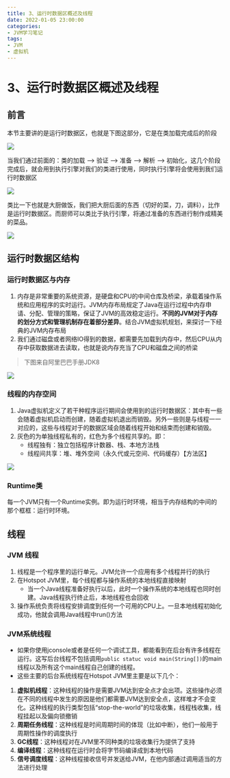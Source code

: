 ```yaml
---
title: 3、运行时数据区概述及线程
date: 2022-01-05 23:00:00
categories:
- JVM学习笔记
tags:
- JVM
- 虚拟机
---
```


# 3、运行时数据区概述及线程

## 前言

本节主要讲的是运行时数据区，也就是下图这部分，它是在类加载完成后的阶段

<img src="/img/JVM/03-001.png">

当我们通过前面的：类的加载 –> 验证 –> 准备 –> 解析 –> 初始化，这几个阶段完成后，就会用到执行引擎对我们的类进行使用，同时执行引擎将会使用到我们运行时数据区

<img src="/img/JVM/03-002.png">

类比一下也就是大厨做饭，我们把大厨后面的东西（切好的菜，刀，调料），比作是运行时数据区。而厨师可以类比于执行引擎，将通过准备的东西进行制作成精美的菜品。

<img src="/img/JVM/03-003.png">

## 运行时数据区结构

### 运行时数据区与内存

1. 内存是非常重要的系统资源，是硬盘和CPU的中间仓库及桥梁，承载着操作系统和应用程序的实时运行。JVM内存布局规定了Java在运行过程中内存申请、分配、管理的策略，保证了JVM的高效稳定运行。**不同的JVM对于内存的划分方式和管理机制存在着部分差异**。结合JVM虚拟机规划，来探讨一下经典的JVM内存布局
2. 我们通过磁盘或者网络IO得到的数据，都需要先加载到内存中，然后CPU从内存中获取数据进去读取，也就是说内存充当了CPU和磁盘之间的桥梁

> 下图来自阿里巴巴手册JDK8

<img src="/img/JVM/03-004.png">

### 线程的内存空间

1. Java虚拟机定义了若干种程序运行期间会使用到的运行时数据区：其中有一些会随着虚拟机启动而创建，随着虚拟机退出而销毁。另外一些则是与线程一一对应的，这些与线程对于的数据区域会随着线程开始和结束而创建和销毁。
2. 灰色的为单独线程私有的，红色为多个线程共享的。即：
   - 线程独有：独立包括程序计数器、栈、本地方法栈
   - 线程间共享：堆、堆外空间（永久代或元空间、代码缓存）【方法区】

<img src="/img/JVM/03-005.png">

### Runtime类

每一个JVM只有一个Runtime实例。即为运行时环境，相当于内存结构的中间的那个框框：运行时环境。

## 线程

### JVM 线程

1. 线程是一个程序里的运行单元。JVM允许一个应用有多个线程并行的执行
2. 在Hotspot JVM里，每个线程都与操作系统的本地线程直接映射
   - 当一个Java线程准备好执行以后，此时一个操作系统的本地线程也同时创建。Java线程执行终止后，本地线程也会回收
3. 操作系统负责将线程安排调度到任何一个可用的CPU上。一旦本地线程初始化成功，他就会调用Java线程中run()方法

### JVM系统线程

- 如果你使用jconsole或者是任何一个调试工具，都能看到在后台有许多线程在运行。这写后台线程不包括调用`public statuc void main(String[])`的main线程以及所有这个main线程自己创建的线程。
- 这些主要的后台系统线程在Hotspot JVM里主要是以下几个：

1. **虚拟机线程**：这种线程的操作是需要JVM达到安全点才会出项。这些操作必须在不同的线程中发生的原因是他们都需要JVM达到安全点，这样堆才不会变化。这种线程的执行类型包括“stop-the-world”的垃圾收集，线程栈收集，线程挂起以及偏向锁撤销
2. **周期任务线程**：这种线程是时间周期时间的体现（比如中断），他们一般用于周期性操作的调度执行
3. **GC线程**：这种线程对在JVM里不同种类的垃圾收集行为提供了支持
4. **编译线程**：这种线程在运行时会将字节码编译成到本地代码
5. **信号调度线程**：这种线程接收信号并发送给JVM，在他内部通过调用适当的方法进行处理

